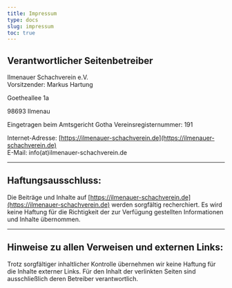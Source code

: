 ```yaml
---
title: Impressum    
type: docs
slug: impressum
toc: true
---
```


## Verantwortlicher Seitenbetreiber

Ilmenauer Schachverein e.V.  
Vorsitzender: Markus Hartung  

Goetheallee 1a  

98693 Ilmenau  

Eingetragen beim Amtsgericht Gotha Vereinsregisternummer: 191  

Internet-Adresse: [https://ilmenauer-schachverein.de](https://ilmenauer-schachverein.de)  
E-Mail: info(at)ilmenauer-schachverein.de  

---

## Haftungsausschluss:

Die Beiträge und Inhalte auf [https://ilmenauer-schachverein.de](https://ilmenauer-schachverein.de) werden sorgfältig recherchiert. Es wird keine Haftung für die Richtigkeit der zur Verfügung gestellten Informationen und Inhalte übernommen.

---

## Hinweise zu allen Verweisen und externen Links:

Trotz sorgfältiger inhaltlicher Kontrolle übernehmen wir keine Haftung für die Inhalte externer Links. Für den Inhalt der verlinkten Seiten sind ausschließlich deren Betreiber verantwortlich.
